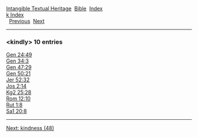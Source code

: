 [Intangible Textual Heritage](../../index)  [Bible](../index) 
[Index](index)   
[k Index](_k_)  
  [Previous](c06466)  [Next](c06468) 

------------------------------------------------------------------------

### &lt;kindly&gt; 10 entries

[Gen 24:49](../kjv/gen024.htm#049)  
[Gen 34:3](../kjv/gen034.htm#003)  
[Gen 47:29](../kjv/gen047.htm#029)  
[Gen 50:21](../kjv/gen050.htm#021)  
[Jer 52:32](../kjv/jer052.htm#032)  
[Jos 2:14](../kjv/jos002.htm#014)  
[Kg2 25:28](../kjv/kg2025.htm#028)  
[Rom 12:10](../kjv/rom012.htm#010)  
[Rut 1:8](../kjv/rut001.htm#008)  
[Sa1 20:8](../kjv/sa1020.htm#008)  

------------------------------------------------------------------------

[Next: kindness (48)](c06468)
